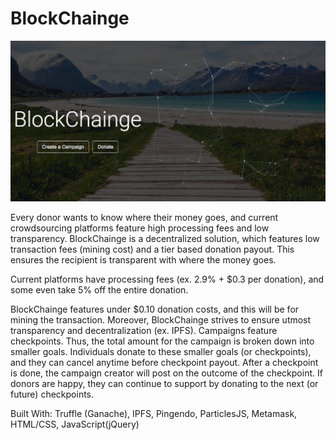 # BlockChainge

![Screenshot](blockchainge.png)

Every donor wants to know where their money goes, and current crowdsourcing platforms feature high processing fees and low transparency. 
BlockChainge is a decentralized solution, which features low transaction fees (mining cost) and a tier based donation payout. This ensures the 
recipient is transparent with where the money goes.

Current platforms have processing fees (ex. 2.9% + $0.3 per donation), and some even take 5% off the entire donation.

BlockChainge features under $0.10 donation costs, and this will be for mining the transaction. Moreover, BlockChainge strives to ensure 
utmost transparency and decentralization (ex. IPFS). 
Campaigns feature checkpoints. Thus, the total amount for the campaign is broken down into smaller goals. Individuals donate to these smaller goals 
(or checkpoints), and they can cancel anytime before checkpoint payout. After a checkpoint is done, the campaign creator will post on the outcome of the 
checkpoint. If donors are happy, they can continue to support by donating to the next (or future) checkpoints.

Built With: Truffle (Ganache), IPFS, Pingendo, ParticlesJS, Metamask, HTML/CSS, JavaScript(jQuery)
